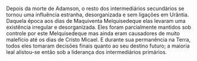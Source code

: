 ﻿Depois da morte de Adamson, o resto dos intermediários secundários se tornou uma influência estranha, desorganizada e sem ligações em Urântia. Daquela época aos dias de Maquiventa Melquisedeque elas levaram uma existência irregular e desorganizada. Eles foram parcialmente mantidos sob controle por este Melquisedeque mas ainda eram causadores de muito malefício até os dias de Cristo Micael. E durante sua permanência na Terra, todos eles tomaram decisões finais quanto ao seu destino futuro; a maioria leal alistou-se então sob a liderança dos intermediários primários.